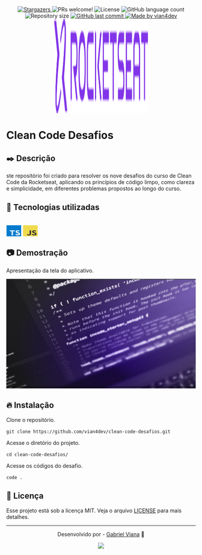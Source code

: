 <div align="center">
  <a href="https://github.com/vian4dev/clean-code-desafios/stargazers">
    <img alt="Stargazers" src="https://img.shields.io/github/stars/vian4dev/clean-code-desafios?style=social">
  </a>
  
  <img alt="PRs welcome!" src="https://img.shields.io/static/v1?label=PRs&message=welcome&color=7159c1&labelColor=000000" />
  <img alt="License" src="https://img.shields.io/static/v1?label=license&message=MIT&color=7159c1&labelColor=000000">
  <img alt="GitHub language count" src="https://img.shields.io/github/languages/count/vian4dev/clean-code-desafios?color=%2304D361">
  <img alt="Repository size" src="https://img.shields.io/github/repo-size/vian4dev/ignite-clean-code">
	
  <a href="https://github.com/vian4dev/ignite-clean-code/commits/master">
    <img alt="GitHub last commit" src="https://img.shields.io/github/last-commit/vian4dev/clean-code-desafios">
  </a>
  
  <a href="https://www.linkedin.com/in/vianadev/">
    <img alt="Made by vian4dev" src="https://img.shields.io/badge/made%20by-vian4dev-%2304D361">
  </a>
</div>

<div align="center">
  <img src="https://raw.githubusercontent.com/vian4dev/vian4dev/bfae0da7d97ab8f10a008d3fdea6f2e2181fa3ca/.github/rocketseat.svg" width="250" height="250" alt="Rocketseat">
</div>

# Clean Code Desafios

## ✒️ Descrição
ste repositório foi criado para resolver os nove desafios do curso de Clean Code da Rocketseat, aplicando os princípios de código limpo, como clareza e simplicidade, em diferentes problemas propostos ao longo do curso.

## 🚀 Tecnologias utilizadas
<div style="display: inline_block"><br>

  <img align="center" alt="img-typescript" height="30" width="40" src="https://raw.githubusercontent.com/devicons/devicon/master/icons/typescript/typescript-original.svg">

  <img align="center" alt="img-javascript" height="30" width="40" src="https://raw.githubusercontent.com/devicons/devicon/master/icons/javascript/javascript-original.svg">

</div>

## 📷 Demostração
Apresentação da tela do aplicativo.
<div align="center">
  <img src="./.github/clean-code-desafios.png" alt="clean-code-desafios" />
</div>

## 🔥 Instalação
Clone o repositório.
~~~
git clone https://github.com/vian4dev/clean-code-desafios.git
~~~
Acesse o diretório do projeto.
~~~
cd clean-code-desafios/
~~~
Acesse os códigos do desafio.
~~~
code .
~~~

## 📝 Licença
Esse projeto está sob a licença MIT. Veja o arquivo [LICENSE](LICENSE) para mais detalhes.

---
<div align="center"> 
 <p>Desenvolvido por - <a href="https://github.com/vian4dev">Gabriel Viana</a> 🤖</p>
 
 <a href="https://www.linkedin.com/in/vianadev" target="_blank"><img src="https://img.shields.io/badge/-LinkedIn-%230077B5?style=for-the-badge&logo=linkedin&logoColor=white" target="_blank"></a> 
</div>

